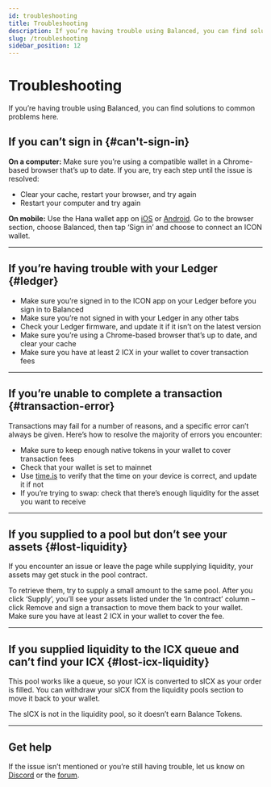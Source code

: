 ```yaml
---
id: troubleshooting
title: Troubleshooting
description: If you’re having trouble using Balanced, you can find solutions to common problems here.
slug: /troubleshooting
sidebar_position: 12
---
```


# Troubleshooting
If you’re having trouble using Balanced, you can find solutions to common problems here.

## If you can’t sign in {#can't-sign-in}

**On a computer:** Make sure you’re using a compatible wallet in a Chrome-based browser that’s up to date. If you are, try each step until the issue is resolved:

- Clear your cache, restart your browser, and try again
- Restart your computer and try again

**On mobile:** Use the Hana wallet app on [iOS](https://apps.apple.com/app/hana-wallet/id6447821572) or [Android](https://play.google.com/store/apps/details?id=com.HanaTech.Wallet). Go to the browser section, choose Balanced, then tap ‘Sign in’ and choose to connect an ICON wallet.

---

## If you’re having trouble with your Ledger {#ledger}

- Make sure you’re signed in to the ICON app on your Ledger before you sign in to Balanced
- Make sure you’re not signed in with your Ledger in any other tabs
- Check your Ledger firmware, and update it if it isn’t on the latest version
- Make sure you’re using a Chrome-based browser that’s up to date, and clear your cache
- Make sure you have at least 2 ICX in your wallet to cover transaction fees

---

## If you’re unable to complete a transaction {#transaction-error}
Transactions may fail for a number of reasons, and a specific error can’t always be given. Here’s how to resolve the majority of errors you encounter:

- Make sure to keep enough native tokens in your wallet to cover transaction fees
- Check that your wallet is set to mainnet
- Use [time.is](https://time.is) to verify that the time on your device is correct, and update it if not
- If you’re trying to swap: check that there’s enough liquidity for the asset you want to receive


---

## If you supplied to a pool but don’t see your assets {#lost-liquidity}
If you encounter an issue or leave the page while supplying liquidity, your assets may get stuck in the pool contract.

To retrieve them, try to supply a small amount to the same pool. After you click ‘Supply’, you’ll see your assets listed under the ‘In contract’ column – click Remove and sign a transaction to move them back to your wallet. Make sure you have at least 2 ICX in your wallet to cover the fee.

---

## If you supplied liquidity to the ICX queue and can’t find your ICX {#lost-icx-liquidity}
This pool works like a queue, so your ICX is converted to sICX as your order is filled. You can withdraw your sICX from the liquidity pools section to move it back to your wallet.

The sICX is not in the liquidity pool, so it doesn’t earn Balance Tokens.

---

## Get help
If the issue isn’t mentioned or you’re still having trouble, let us know on [Discord](https://discord.com/invite/7nBMr963SU) or the [forum](https://gov.balanced.network/).